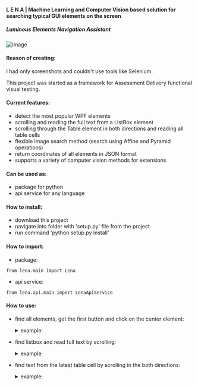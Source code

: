 #### L E N A | Machine Learning and Computer Vision based solution for searching typical GUI elements on the screen    
##### Luminous Elements Navigation Assistant

![image](https://github.com/coastal-lines/Lena/assets/70205794/44016028-823f-4b6e-b85f-0060d753a11e)


#### Reason of creating:
I had only screenshots and couldn't use tools like Selenium.

This project was started as a framework for Assessment Delivery functional visual testing.


#### Current features:
- detect the most popular WPF elements
- scrolling and reading the full text from a ListBox element
- scrolling through the Table element in both directions and reading all table cells
- flexible image search method (search using Affine and Pyramid operations)
- return coordinates of all elements in JSON format
- supports a variety of computer vision methods for extensions

#### Can be used as:
- package for python
- api service for any language

#### How to install:
- download this project
- navigate into folder with 'setup.py' file from the project
- run command 'python setup.py install'

#### How to import:
- package: 
```
from lena.main import Lena
```
- api service:
```
from lena.api.main import LenaApiService
```

#### How to use:
- find all elements, get the first button and click on the center element:
  <details>
  
  <summary>example: </summary>
  
  ```
  lena = Lena(config_path="config.json", source_mode="screenshot", detection_mode="default", logging=False)
  
  json_elements = lena.find_all_elements()
  
  button1 = [element for element in json_elements.get('elements', []) if element.get('label') == 'button'][0]
  
  pyautogui.click(x=button1['center'][0], y=button1['center'][1])
  ```
  
  </details>

- find listbox and read full text by scrolling:
  <details>
  
  <summary>example: </summary>
  
  ```
  lena = Lena(config_path="config.json", source_mode="screenshot", detection_mode="default", logging=False)
  
  json_elements = lena.find_listbox_and_expand_and_get_text()

  listbox = [element for element in json_elements.get('elements', []) if element.get('label') == 'listbox'][0]

  listbox_full_text = listbox['text']
  ```

  ![Screenshot_1_1](https://github.com/coastal-lines/Lena/assets/70205794/9a11e143-50cd-4054-be20-cd89c0acce97)

  text output:
  > Item 1, Item 2, Item 3, item 4, item 5, item 6, item 7, item 8, item 9, item 10, Item 11, item 12, item 13, Item 14, Item 15

  </details>

- find text from the latest table cell by scrolling in the both directions:
  <details>
  
  <summary>example: </summary>
  
  ```
  lena = Lena(config_path="config.json", source_mode="screenshot", detection_mode="default", logging=False)

  json_elements = lena.find_table_and_expand_and_read_text()

  full_expanded_table = [element for element in json.get('elements', []) if element.get('label') == 'table'][0]

  text = table['cells'][-1]['text']
  ```

  text output:

  ![Screenshot_6](https://github.com/coastal-lines/Lena/assets/70205794/8d7b7cb6-70a5-47b2-9a1e-29c174bf8faa)

  </details>


